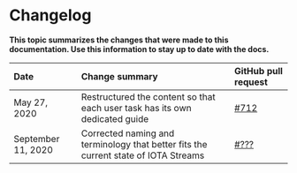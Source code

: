 # Changelog

**This topic summarizes the changes that were made to this documentation. Use this information to stay up to date with the docs.**

|**Date**|**Change summary**|**GitHub pull request**|
|:-------|:-----------------|:----------------------|
|May 27, 2020|Restructured the content so that each user task has its own dedicated guide | [#712](https://github.com/iotaledger/documentation/pull/712)|
|September 11, 2020|Corrected naming and terminology that better fits the current state of IOTA Streams | [#???](https://github.com/iotaledger/documentation/pull/???)|
